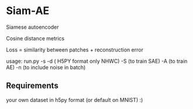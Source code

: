 # Siam-AE

Siamese autoencoder

Cosine distance metrics

Loss = similarity between patches + reconstruction error


usage:
run.py -s <stacks> -d <dataset>( H5PY format only NHWC) -S (to train SAE) -A (to train AE) -n (to include noise in batch)


## Requirements

your own dataset in h5py format (or default on MNIST) :)